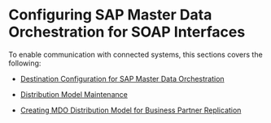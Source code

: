 <!-- loioeeb39293122f441d92d3816319974915 -->

# Configuring SAP Master Data Orchestration for SOAP Interfaces

To enable communication with connected systems, this sections covers the following:

-   [Destination Configuration for SAP Master Data Orchestration](destination-configuration-for-sap-master-data-orchestration-2959a5c.md)

-   [Distribution Model Maintenance](distribution-model-maintenance-d61330e.md)

-   [Creating MDO Distribution Model for Business Partner Replication](creating-mdo-distribution-model-for-business-partner-replication-659f09e.md)


